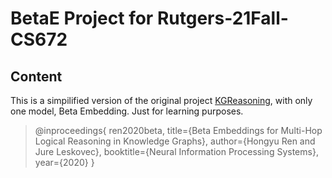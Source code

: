 # BetaE Project for Rutgers-21Fall-CS672
## Content
This is a simpilified version of the original project [KGReasoning](https://github.com/snap-stanford/KGReasoning), with only one model, Beta Embedding.
Just for learning purposes.

> @inproceedings{
>  ren2020beta,
>  title={Beta Embeddings for Multi-Hop Logical Reasoning in Knowledge Graphs},
>  author={Hongyu Ren and Jure Leskovec},
>  booktitle={Neural Information Processing Systems},
>  year={2020}
> }
